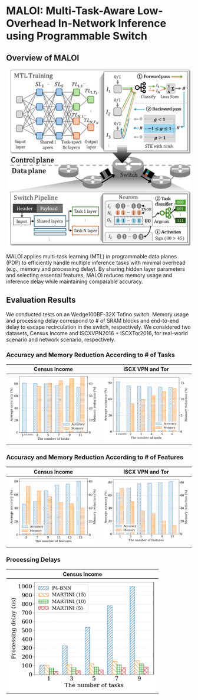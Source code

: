 # MALOI: Multi-Task-Aware Low-Overhead In-Network Inference using Programmable Switch

## Overview of MALOI

<p align="center">
<img src="figures/MTL.png" alt="MALOI Overview" width="600">

MALOI applies multi-task learning (MTL) in programmable data planes (PDP) to efficiently handle multiple inference tasks with minimal overhead (e.g., memory and processing delay). By sharing hidden layer parameters and selecting essential features, MALOI reduces memory usage and inference delay while maintaining comparable accuracy.

## Evaluation Results

We conducted tests on an Wedge100BF-32X Tofino switch. Memory usage and processing delay correspond to # of SRAM blocks and end-to-end delay to escape recirculation in the switch, respectively. We considered two datasets, Census Income and ISCXVPN2016 + ISCXTor2016, for real-world scenario and network scenario, respectively.

### Accuracy and Memory Reduction According to # of Tasks 
| Census Income | ISCX VPN and Tor | 
|------------------|------------------|
| <img src="figures/graph_1.png" alt="Census Income Tasks" width="400"> | <img src="figures/graph_1_network.png" alt="ISCX VPN and Tor Tasks" width="400"> | 

### Accuracy and Memory Reduction According to # of Features 
| Census Income | ISCX VPN and Tor | 
|------------------|------------------|
| <img src="figures/graph_2.png" alt="Census Income Features" width="400"> | <img src="figures/graph_2_network.png" alt="ISCX VPN and Tor Features" width="400"> | 

### Processing Delays 
| Census Income | 
|------------------|
| <img src="figures/graph_3.png" alt="Census Income Delay" width="400"> |


